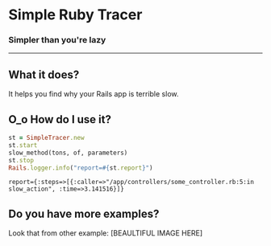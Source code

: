 # Simple Ruby Tracer 
### Simpler than you're lazy
---
## What it does?
It helps you find why your Rails app is terrible slow.

## O_o How do I use it?
```ruby
st = SimpleTracer.new
st.start
slow_method(tons, of, parameters)
st.stop
Rails.logger.info("report=#{st.report}")
```
```log
report={:steps=>[{:caller=>"/app/controllers/some_controller.rb:5:in slow_action", :time=>3.141516}]}
```

## Do you have more examples?
Look that from other example:
[BEAULTIFUL IMAGE HERE]
